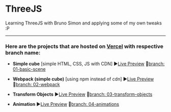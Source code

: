 # ThreeJS
Learning ThreeJS with Bruno Simon and applying some of my own tweaks :P

---

### Here are the projects that are hosted on [Vercel](https://vercel.com) with respective branch name:
- __Simple cube__ [simple HTML, CSS, JS with CDN] ▶️[Live Preview](https://threejs-basic-scene.vercel.app/) 🔗[branch: 01-basic-scene](https://github.com/geekyorion/ThreeJS/tree/01-basic-scene)

- __Webpack (simple cube)__ [using npm instead of cdn] ▶️[Live Preview](https://threejs-webpack-alpha.vercel.app/) 🔗[branch: 02-webpack](https://github.com/geekyorion/ThreeJS/tree/02-webpack)

- __Transform Objects__ ▶️[Live Preview](https://threejs-transform-objects.vercel.app/) 🔗[branch: 03-transform-objects](https://github.com/geekyorion/ThreeJS/tree/03-transform-objects)

- __Animation__ ▶️[Live Preview](https://threejs-animations-basic.vercel.app/) 🔗[branch: 04-animations](https://github.com/geekyorion/ThreeJS/tree/04-animations)
